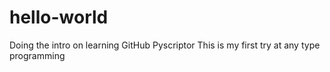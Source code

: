# hello-world
Doing the intro on learning GitHub Pyscriptor
This is my first try at any type programming
